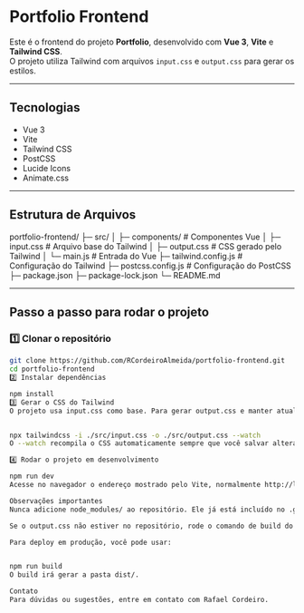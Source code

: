 # Portfolio Frontend

Este é o frontend do projeto **Portfolio**, desenvolvido com **Vue 3**, **Vite** e **Tailwind CSS**.  
O projeto utiliza Tailwind com arquivos `input.css` e `output.css` para gerar os estilos.

---

## Tecnologias

- Vue 3
- Vite
- Tailwind CSS
- PostCSS
- Lucide Icons
- Animate.css

---

## Estrutura de Arquivos

portfolio-frontend/
├─ src/
│ ├─ components/ # Componentes Vue
│ ├─ input.css # Arquivo base do Tailwind
│ ├─ output.css # CSS gerado pelo Tailwind
│ └─ main.js # Entrada do Vue
├─ tailwind.config.js # Configuração do Tailwind
├─ postcss.config.js # Configuração do PostCSS
├─ package.json
├─ package-lock.json
└─ README.md



---

## Passo a passo para rodar o projeto

### 1️⃣ Clonar o repositório

```bash
git clone https://github.com/RCordeiroAlmeida/portfolio-frontend.git
cd portfolio-frontend
2️⃣ Instalar dependências

npm install
3️⃣ Gerar o CSS do Tailwind
O projeto usa input.css como base. Para gerar output.css e manter atualizado:


npx tailwindcss -i ./src/input.css -o ./src/output.css --watch
O --watch recompila o CSS automaticamente sempre que você salvar alterações no input.css ou nos componentes.

4️⃣ Rodar o projeto em desenvolvimento

npm run dev
Acesse no navegador o endereço mostrado pelo Vite, normalmente http://localhost:5173/.

Observações importantes
Nunca adicione node_modules/ ao repositório. Ele já está incluído no .gitignore.

Se o output.css não estiver no repositório, rode o comando de build do Tailwind antes de iniciar o projeto.

Para deploy em produção, você pode usar:


npm run build
O build irá gerar a pasta dist/.

Contato
Para dúvidas ou sugestões, entre em contato com Rafael Cordeiro.
